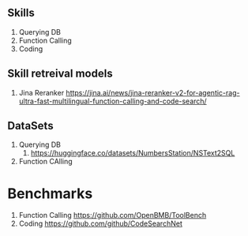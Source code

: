 ## Skills
1. Querying DB
2. Function Calling
3. Coding

## Skill retreival models
1. Jina Reranker https://jina.ai/news/jina-reranker-v2-for-agentic-rag-ultra-fast-multilingual-function-calling-and-code-search/


## DataSets
1. Querying DB
   1. https://huggingface.co/datasets/NumbersStation/NSText2SQL
2. Function CAlling

# Benchmarks
1. Function Calling https://github.com/OpenBMB/ToolBench
2. Coding https://github.com/github/CodeSearchNet